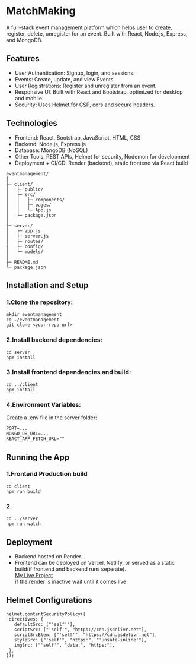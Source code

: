 # MatchMaking
A full-stack event management platform which helps user to create, register, delete, unregister for an event. Built with React, Node.js, Express, and MongoDB.

## Features
- User Authentication: Signup, login, and sessions.
- Events: Create, update, and view Events.
- User Registrations: Register and unregister from an event.
- Responsive UI: Built with React and Bootstrap, optimized for desktop and mobile.
- Security: Uses Helmet for CSP, cors and secure headers.

## Technologies
- Frontend: React, Bootstrap, JavaScript, HTML, CSS
- Backend: Node.js, Express.js
- Database: MongoDB (NoSQL)
- Other Tools: REST APIs, Helmet for security, Nodemon for development
- Deployment + CI/CD: Render (backend), static frontend via React build

```
eventmanagement/
│
├─ client/                  
│   ├─ public/              
│   ├─ src/
│   │   ├─ components/     
│   │   ├─ pages/           
│   │   └─ App.js
│   └─ package.json
│
├─ server/                 
│   ├─ app.js            
│   ├─ server.js           
│   ├─ routes/
|   ├─ config/            
│   └─ models/             
│
├─ README.md
└─ package.json
```

## Installation and Setup
### 1.Clone the repository:
```
mkdir eventmanagement
cd ./eventmanagement
git clone <your-repo-url>
```
### 2.Install backend dependencies:
```
cd server
npm install
```
### 3.Install frontend dependencies and build:
```
cd ../client
npm install
```
### 4.Environment Variables:
Create a .env file in the server folder:
```
PORT=...
MONGO_DB_URL=...
REACT_APP_FETCH_URL=""
```
## Running the App
### 1.Frontend Production build
```
cd client
npm run build
```
### 2.
```
cd ../server
npm run watch
```

## Deployment
- Backend hosted on Render.<br>
- Frontend can be deployed on Vercel, Netlify, or served as a static build(if frontend and backend runs seperate).<br>
 [My Live Project](https://event-management-z9i6.onrender.com/login)<br>
 if the render is inactive wait until it comes live<br>
 
 ## Helmet Configurations
 ```
helmet.contentSecurityPolicy({
  directives: {
    defaultSrc: ["'self'"],
    scriptSrc: ["'self'", "https://cdn.jsdelivr.net"],
    scriptSrcElem: ["'self'", "https://cdn.jsdelivr.net"],
    styleSrc: ["'self'", "https:", "'unsafe-inline'"],
    imgSrc: ["'self'", "data:", "https:"],
  },
});
```
